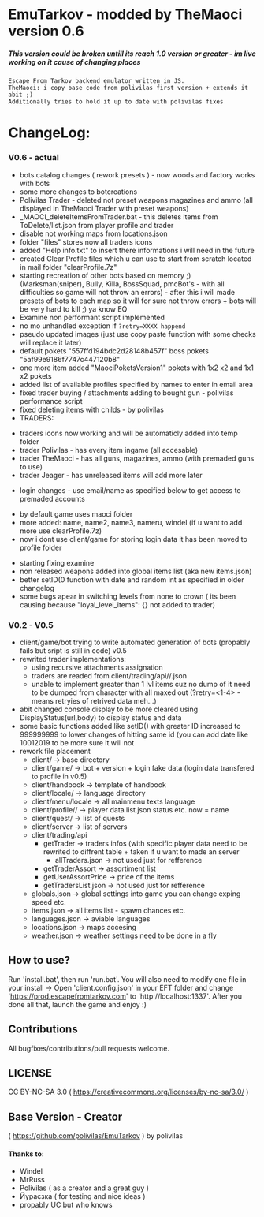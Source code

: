 
# EmuTarkov - modded by TheMaoci version 0.6
##### This version could be broken untill its reach 1.0 version or greater - im live working on it cause of changing places
```
Escape From Tarkov backend emulator written in JS.
TheMaoci: i copy base code from polivilas first version + extends it abit ;) 
Additionally tries to hold it up to date with polivilas fixes
```

# ChangeLog:
### V0.6 - actual
- bots catalog changes ( rework presets ) - now woods and factory works with bots
- some more changes to botcreations
- Polivilas Trader - deleted not preset weapons magazines and ammo (all displayed in TheMaoci Trader with preset weapons)
- _MAOCI_deleteItemsFromTrader.bat - this deletes items from ToDelete/list.json from player profile and trader 
- disable not working maps from locations.json
- folder "files" stores now all traders icons
- added "Help info.txt" to insert there informations i will need in the future
- created Clear Profile files which u can use to start from scratch located in mail folder "clearProfile.7z"
- starting recreation of other bots based on memory ;) (Marksman(sniper), Bully, Killa, BossSquad, pmcBot's - with all difficulties so game will not throw an errors) - after this i will made presets of bots to each map so it will for sure not throw errors + bots will be very hard to kill ;) ya know EQ
- Examine non performant script implemented
- no mo unhandled exception if `?retry=XXXX happend`
- pseudo updated images (just use copy paste function with some checks will replace it later)
- default pokets "557ffd194bdc2d28148b457f" boss pokets "5af99e9186f7747c447120b8"
- one more item added "MaociPoketsVersion1" pokets with 1x2 x2 and 1x1 x2 pokets
- added list of available profiles specified by names to enter in email area
- fixed trader buying / attachments adding to bought gun - polivilas performance script
- fixed deleting items with childs - by polivilas
- TRADERS:
 * traders icons now working and will be automaticly added into temp folder
 * trader Polivilas - has every item ingame (all accesable)
 * trader TheMaoci - has all guns, magazines, ammo (with premaded guns to use)
 * trader Jeager - has unreleased items will add more later
- login changes - use email/name as specified below to get access to premaded accounts
 * by default game uses maoci folder
 * more added: name, name2, name3, nameru, windel (if u want to add more use clearProfile.7z)
 * now i dont use client/game for storing login data it has been moved to profile folder
- starting fixing examine
- non released weapons added into global items list (aka new items.json)
- better setID(0 function with date and random int as specified in older changelog
- some bugs apear in switching levels from none to crown ( its been causing because "loyal_level_items": {} not added to trader)

### V0.2 - V0.5
- client/game/bot trying to write automated generation of bots (propably fails but sript is still in code) v0.5
- rewrited trader implementations:
  * using recursive attachments assignation
  * traders are readed from client/trading/api/<folder>/<TraderID>.json
  * unable to implement greater than 1 lvl items cuz no dump of it need to be dumped from character with all maxed out (?retry=<1-4> - means retryies of retrived data meh...)
- abit changed console display to be more cleared using DisplayStatus(url,body) to display status and data
- some basic functions added like setID() with greater ID increased to 999999999 to lower changes of hitting same id (you can add date like 10012019<randomint> to be more sure it will not 
- rework file placement
  * client/ -> base directory
  * client/game/ -> bot + version + login fake data (login data transfered to profile in v0.5)
  * client/handbook -> template of handbook
  * client/locale/ -> language directory
  * client/menu/locale -> all mainmenu texts language
  * client/profile/<uniqueID>/ -> player data list.json status etc. now <uniqueID> = name
  * client/quest/ -> list of quests
  * client/server -> list of servers
  * client/trading/api
    - getTrader -> traders infos (with specific player data need to be rewrited to diffrent table + taken if u want to made an server
      * allTraders.json -> not used just for refference
    - getTraderAssort -> assortiment list
    - getUserAssortPrice -> price of the items
    - getTradersList.json -> not used just for refference
  * globals.json -> global settings into game you can change exping speed etc.
  * items.json -> all items list - spawn chances etc.
  * languages.json -> aviable languages
  * locations.json -> maps accesing
  * weather.json -> weather settings need to be done in a fly
  
  
## How to use?
Run 'install.bat', then run 'run.bat'.
You will also need to modify one file in your install ->
Open 'client.config.json' in your EFT folder and change 'https://prod.escapefromtarkov.com' to 'http://localhost:1337'.
After you done all that, launch the game and enjoy :)

## Contributions
All bugfixes/contributions/pull requests welcome.

## LICENSE
CC BY-NC-SA 3.0 ( https://creativecommons.org/licenses/by-nc-sa/3.0/ )

## Base Version - Creator 
( https://github.com/polivilas/EmuTarkov ) by polivilas

#### Thanks to:
- Windel
- MrRuss
- Polivilas ( as a creator and a great guy )
- Йурасзка ( for testing and nice ideas )
- propably UC but who knows

